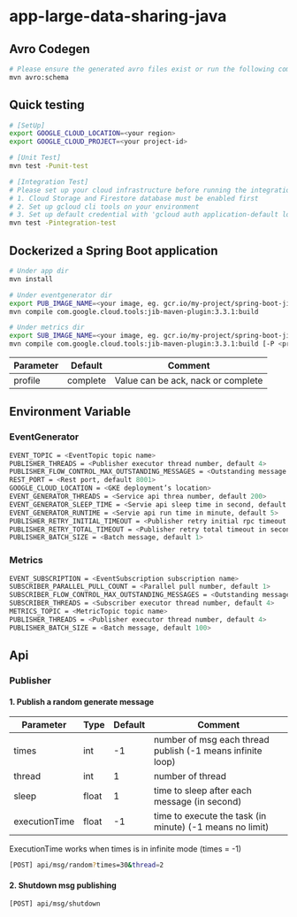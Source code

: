 # app-large-data-sharing-java

## Avro Codegen

```bash
# Please ensure the generated avro files exist or run the following command to generate
mvn avro:schema
```

## Quick testing

```bash
# [SetUp]
export GOOGLE_CLOUD_LOCATION=<your region>
export GOOGLE_CLOUD_PROJECT=<your project-id>

# [Unit Test]
mvn test -Punit-test

# [Integration Test]
# Please set up your cloud infrastructure before running the integration test
# 1. Cloud Storage and Firestore database must be enabled first
# 2. Set up gcloud cli tools on your environment
# 3. Set up default credential with 'gcloud auth application-default login'
mvn test -Pintegration-test
```

## Dockerized a Spring Boot application

```bash
# Under app dir
mvn install

# Under eventgenerator dir
export PUB_IMAGE_NAME=<your image, eg. gcr.io/my-project/spring-boot-jib>
mvn compile com.google.cloud.tools:jib-maven-plugin:3.3.1:build

# Under metrics dir
export SUB_IMAGE_NAME=<your image, eg. gcr.io/my-project/spring-boot-jib>
mvn compile com.google.cloud.tools:jib-maven-plugin:3.3.1:build [-P <profile>]
```

| Parameter | Default  | Comment                            | 
|-----------|----------|------------------------------------|
| profile   | complete | Value can be ack, nack or complete | 

## Environment Variable

### EventGenerator

```bash
EVENT_TOPIC = <EventTopic topic name>
PUBLISHER_THREADS = <Publisher executor thread number, default 4>
PUBLISHER_FLOW_CONTROL_MAX_OUTSTANDING_MESSAGES = <Outstanding message number, default 100>
REST_PORT = <Rest port, default 8001>
GOOGLE_CLOUD_LOCATION = <GKE deployment’s location>
EVENT_GENERATOR_THREADS = <Service api threa number, default 200>
EVENT_GENERATOR_SLEEP_TIME = <Servie api sleep time in second, default 0.2>
EVENT_GENERATOR_RUNTIME = <Servie api run time in minute, default 5>
PUBLISHER_RETRY_INITIAL_TIMEOUT = <Publisher retry initial rpc timeout in second, default 5>
PUBLISHER_RETRY_TOTAL_TIMEOUT = <Publisher retry total timeout in second, default 600>
PUBLISHER_BATCH_SIZE = <Batch message, default 1>
```

### Metrics

```bash
EVENT_SUBSCRIPTION = <EventSubscription subscription name>
SUBSCRIBER_PARALLEL_PULL_COUNT = <Parallel pull number, default 1>
SUBSCRIBER_FLOW_CONTROL_MAX_OUTSTANDING_MESSAGES = <Outstanding message number, default 100>
SUBSCRIBER_THREADS = <Subscriber executor thread number, default 4>
METRICS_TOPIC = <MetricTopic topic name>
PUBLISHER_THREADS = <Publisher executor thread number, default 4>
PUBLISHER_BATCH_SIZE = <Batch message, default 100>
```

## Api

### Publisher

#### 1. Publish a random generate message

| Parameter     | Type  | Default | Comment                                                    |
|---------------|-------|---------|------------------------------------------------------------|
| times         | int   | -1      | number of msg each thread publish (-1 means infinite loop) |
| thread        | int   | 1       | number of thread                                           |
| sleep         | float | 1       | time to sleep after each message (in second)               |
| executionTime | float | -1      | time to execute the task (in minute) (-1 means no limit)   |

ExecutionTime works when times is in infinite mode (times = -1)

```bash
[POST] api/msg/random?times=30&thread=2
```

#### 2. Shutdown msg publishing

```bash
[POST] api/msg/shutdown
```
